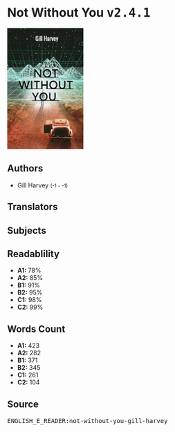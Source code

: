 # Not Without You <kbd>v2.4.1</kbd>

![](./cover.medium.jpg "")

## Authors


 - Gill Harvey <small>(-1 - -1)</small>

## Translators



## Subjects



## Readablility


 - **A1:** 78%
 - **A2:** 85%
 - **B1:** 91%
 - **B2:** 95%
 - **C1:** 98%
 - **C2:** 99%

## Words Count


 - **A1:** 423
 - **A2:** 282
 - **B1:** 371
 - **B2:** 345
 - **C1:** 261
 - **C2:** 104

## Source


<kbd>ENGLISH_E_READER:not-without-you-gill-harvey</kbd>
